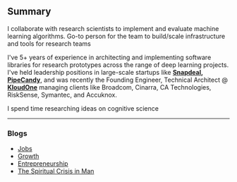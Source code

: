 ## Summary

I collaborate with research scientists to implement and evaluate machine learning algorithms. Go-to person for the team to build/scale infrastructure and tools for research teams

I've 5+ years of experience in architecting and implementing software libraries for research prototypes across the range of deep learning projects. I've held leadership positions in large-scale startups like **[Snapdeal](https://www.snapdeal.com/), [PipeCandy](https://pipecandy.com/)**, and was recently the Founding Engineer, Technical Architect @ **[KloudOne](https://www.kloudone.com/)** managing clients like Broadcom, Cinarra, CA Technologies, RiskSense, Symantec, and Accuknox.

I spend time researching ideas on cognitive science

--- 


### Blogs
* [Jobs](https://www.linkedin.com/pulse/future-jobs-fauzan-baig/?trackingId=9fagDVmCTpGLsJ%2BtnHWZgw%3D%3D)
* [Growth](https://www.linkedin.com/pulse/growth-fauzan-baig/)
* [Entrepreneurship](https://www.linkedin.com/pulse/entrepreneurship-fauzan-baig/)
* [The Spiritual Crisis in Man](https://www.linkedin.com/pulse/spiritual-crisis-man-fauzan-baig/?trackingId=UhAlcDFIRZiRSFBAAY8UAQ%3D%3D)
